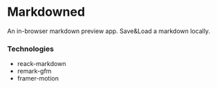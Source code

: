 # Markdowned

An in-browser markdown preview app. Save&Load a markdown locally.

### Technologies

- reack-markdown
- remark-gfm
- framer-motion
